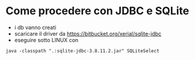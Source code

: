 # Come procedere con JDBC e SQLite

- i db vanno creati
- scaricare il driver da https://bitbucket.org/xerial/sqlite-jdbc
- eseguire sotto LINUX con
```
java -classpath ".:sqlite-jdbc-3.8.11.2.jar" SQLiteSelect
```

